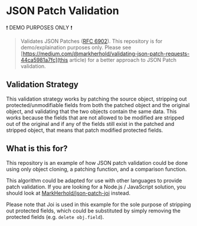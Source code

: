 # JSON Patch Validation

:exclamation: DEMO PURPOSES ONLY :exclamation:

> Validates JSON Patches ([RFC 6902](https://tools.ietf.org/html/rfc6902)). This repository is for demo/explaination purposes only. Please see [https://medium.com/@markherhold/validating-json-patch-requests-44ca5981a7fc](this article) for a better approach to JSON Patch validation.

## Validation Strategy

This validation strategy works by patching the source object, stripping out protected/unmodifiable fields from both the patched object and the original object, and validating that the two objects contain the same data. This works because the fields that are not allowed to be modified are stripped out of the original and if any of the fields still exist in the patched and stripped object, that means that patch modified protected fields.

## What is this for?

This repository is an example of how JSON patch validation could be done using only object cloning, a patching function, and a comparison function.

This algorithm could be adapted for use with other languages to provide patch validation. If you are looking for a Node.js / JavaScript solution, you should look at [MarkHerhold/json-patch-joi](https://github.com/MarkHerhold/json-patch-joi) instead.

Please note that Joi is used in this example for the sole purpose of stripping out protected fields, which could be substituted by simply removing the protected fields (e.g. `delete obj.field`).
